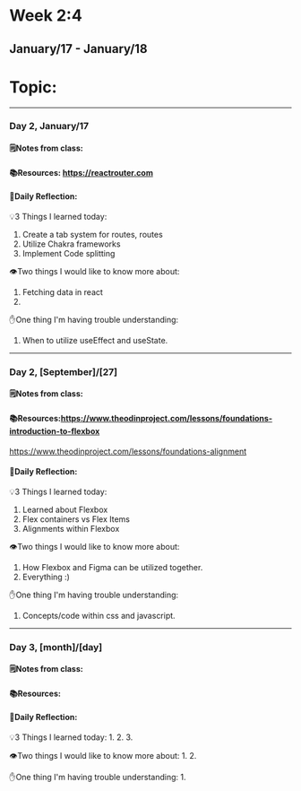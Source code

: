 # Week 2:4
## January/17 - January/18

# Topic:

___

### Day 2, January/17

#### 🗒️Notes from class:

#### 📚Resources: https://reactrouter.com


#### 💭Daily Reflection:

💡3 Things I learned today:
1. Create a tab system for routes, routes
2.  Utilize Chakra frameworks
3. Implement Code splitting 

👁️Two things I would like to know more about:
1. Fetching data in react     
2. 

✋One thing I'm having trouble understanding:
1. When to utilize useEffect and useState.



___

### Day 2, [September]/[27] 

#### 🗒️Notes from class:

#### 📚Resources:https://www.theodinproject.com/lessons/foundations-introduction-to-flexbox

https://www.theodinproject.com/lessons/foundations-alignment

#### 💭Daily Reflection:

💡3 Things I learned today:
1. Learned about Flexbox
2. Flex containers vs Flex Items
3. Alignments within Flexbox

👁️Two things I would like to know more about:
1. How Flexbox and Figma can be utilized together.
2. Everything :)

✋One thing I'm having trouble understanding:
1. Concepts/code within css and javascript. 

___

### Day 3, [month]/[day]
#### 🗒️Notes from class:

#### 📚Resources:


#### 💭Daily Reflection:

💡3 Things I learned today:
1. 
2. 
3. 

👁️Two things I would like to know more about:
1. 
2. 

✋One thing I'm having trouble understanding:
1. 
 

